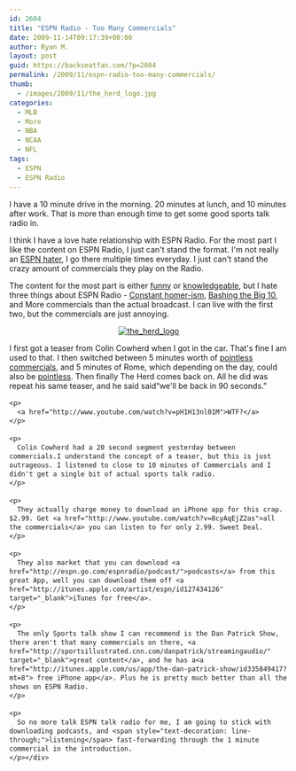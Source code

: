 ```yaml
---
id: 2604
title: "ESPN Radio - Too Many Commercials"
date: 2009-11-14T09:17:39+00:00
author: Ryan M.
layout: post
guid: https://backseatfan.com/?p=2604
permalink: /2009/11/espn-radio-too-many-commercials/
thumb:
  - /images/2009/11/the_herd_logo.jpg
categories:
  - MLB
  - More
  - NBA
  - NCAA
  - NFL
tags:
  - ESPN
  - ESPN Radio
---
```


<div class="entry">
  <p>
    I have a 10 minute drive in the morning. 20 minutes at lunch, and 10 minutes after work. That is more than enough time to get some good sports talk radio in.
  </p>

  <div>
  </div>

  <div>
  </div>

  <p>
    I think I have a love hate relationship with ESPN Radio. For the most part I like the content on ESPN Radio, I just can't stand the format. I'm not really an <a href="http://msn.foxsports.com/writer/Jay-Glazer-FOXSports.com-Senior-NFL-Writer?authorId=228">ESPN hater</a>, I go there multiple times everyday. I just can't stand the crazy amount of commercials they play on the Radio.
  </p>

  <p>
    The content for the most part is either <a href="http://www.youtube.com/watch?v=Gyhd0Q6hUlU">funny</a> or <a href="http://www.youtube.com/watch?v=ggBAo3_Zj3c">knowledgeable</a>, but I hate three things about ESPN Radio - <a href="http://www.tidefans.com/forums/football/94767-colin-cowherd-says-usc-should-ranked-above-alabama.html">Constant homer-ism</a>, <a href="http://www.cbssports.com/mcc">Bashing the Big 10</a>, and More commercials than the actual broadcast. I can live with the first two, but the commercials are just annoying.
  </p>

  <p style="text-align: center;">
    <a href="/images/2009/11/the_herd_logo.jpg"><img class="aligncenter size-full wp-image-2611" title="the_herd_logo" src="/images/2009/11/the_herd_logo.jpg" alt="the_herd_logo" width="300" height="251" srcset="/images/2009/11/the_herd_logo.jpg 500w, /images/2009/11/the_herd_logo-300x251.jpg 300w" sizes="(max-width: 300px) 100vw, 300px" /></a>
  </p>

  <p style="text-align: center;">
    <p>
      I first got a teaser from Colin Cowherd when I got in the car. That's fine I am used to that. I then switched between 5 minutes worth of <a href="http://www.youtube.com/watch?v=h05ZQ7WHw8Y">pointless commercials</a>, and 5 minutes of Rome, which depending on the day, could also be <a href="http://www.youtube.com/watch?v=ddCyLpid1Jo">pointless</a>. Then finally The Herd comes back on. All he did was repeat his same teaser, and he said said&#8220;we'll be back in 90 seconds.&#8221;
    </p>

    <p>
      <a href="http://www.youtube.com/watch?v=pH1H13nl01M">WTF?</a>
    </p>

    <p>
      Colin Cowherd had a 20 second segment yesterday between commercials.I understand the concept of a teaser, but this is just outrageous. I listened to close to 10 minutes of Commercials and I didn't get a single bit of actual sports talk radio.
    </p>

    <p>
      They actually charge money to download an iPhone app for this crap. $2.99. Get <a href="http://www.youtube.com/watch?v=8cyAqEjZ2as">all the commercials</a> you can listen to for only 2.99. Sweet Deal.
    </p>

    <p>
      They also market that you can download <a href="http://espn.go.com/espnradio/podcast/">podcasts</a> from this great App, well you can download them off <a href="http://itunes.apple.com/artist/espn/id127434126" target="_blank">iTunes for free</a>.
    </p>

    <p>
      The only Sports talk show I can recommend is the Dan Patrick Show, there aren't that many commercials on there, <a href="http://sportsillustrated.cnn.com/danpatrick/streamingaudio/" target="_blank">great content</a>, and he has a<a href="http://itunes.apple.com/us/app/the-dan-patrick-show/id335849417?mt=8"> free iPhone app</a>. Plus he is pretty much better than all the shows on ESPN Radio.
    </p>

    <p>
      So no more talk ESPN talk radio for me, I am going to stick with downloading podcasts, and <span style="text-decoration: line-through;">listening</span> fast-forwarding through the 1 minute commercial in the introduction.
    </p></div>
